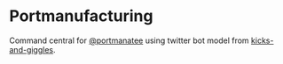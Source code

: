 Portmanufacturing
=================

Command central for [@portmanatee](https://twitter.com/portmanatee) using twitter bot model from [kicks-and-giggles](https://github.com/robincamille/kicks-and-giggles).

